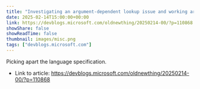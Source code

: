 ```yaml
---
title: "Investigating an argument-dependent lookup issue and working around it"
date: 2025-02-14T15:00:00+00:00
link: https://devblogs.microsoft.com/oldnewthing/20250214-00/?p=110868
showShare: false
showReadTime: false
thumbnail: images/misc.png
tags: ["devblogs.microsoft.com"]
---
```

Picking apart the language specification.

- Link to article: https://devblogs.microsoft.com/oldnewthing/20250214-00/?p=110868